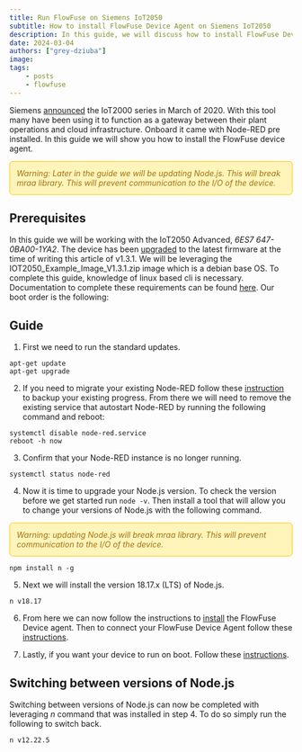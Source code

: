 ```yaml
---
title: Run FlowFuse on Siemens IoT2050
subtitle: How to install FlowFuse Device Agent on Siemens IoT2050
description: In this guide, we will discuss how to install FlowFuse Device agent on Siemens IoT2050.
date: 2024-03-04
authors: ["grey-dziuba"]
image: 
tags:
    - posts
    - flowfuse
---
```


Siemens [announced](https://press.siemens.com/global/en/pressrelease/new-siemens-gateway-between-cloud-company-it-and-production) the IoT2000 series in March of 2020.  With this tool many have been using it to function as a gateway between their plant operations and cloud infrastructure.  Onboard it came with Node-RED pre installed.  In this guide we will show you how to install the FlowFuse device agent.  

<!--more-->

<div style="background-color: #fff4b9; border:1px solid #ffc400; color: #a27110; padding: 12px; border-radius: 6px; font-style: italic;">Warning: Later in the guide we will be updating Node.js. This will break mraa library. This will prevent communication to the I/O of the device.</div>

## Prerequisites 

In this guide we will be working with the IoT2050 Advanced, *6ES7 647-0BA00-1YA2*. The device has been [upgraded](https://support.industry.siemens.com/cs/attachments/109741799/IOT2050_How_To_Firmware_Update_V1.3.pdf) to the latest firmware at the time of writing this article of v1.3.1.  We will be leveraging the IOT2050_Example_Image_V1.3.1.zip image which is a debian base OS.  To complete this guide, knowledge of linux based cli is necessary.  Documentation to complete these requirements can be found [here](https://support.industry.siemens.com/cs/document/109741799/downloads-for-simatic-iot20x0?dti=0&lc=en-GB).  Our boot order is the following:

## Guide

1. First we need to run the standard updates.

```shell
apt-get update
apt-get upgrade
```

2. If you need to migrate your existing Node-RED follow these [instruction](https://flowfuse.com/docs/migration) to backup your existing progress.  From there we will need to remove the existing service that autostart Node-RED by running the following command and reboot:

```shell
systemctl disable node-red.service
reboot -h now
```

3. Confirm that your Node-RED instance is no longer running.

```shell
systemctl status node-red
```

4. Now it is time to upgrade your Node.js version.  To check the version before we get started run ```node -v```.  Then install a tool that will allow you to change your versions of Node.js with the following command.

<div style="background-color: #fff4b9; border:1px solid #ffc400; color: #a27110; padding: 12px; border-radius: 6px; font-style: italic;">Warning: updating Node.js will break mraa library. This will prevent communication to the I/O of the device.</div>

```shell
npm install n -g
```

5. Next we will install the version 18.17.x (LTS) of Node.js.

```shell
n v18.17
```

6. From here we can now follow the instructions to [install](https://flowfuse.com/docs/device-agent/install/) the FlowFuse Device agent.  Then to connect your FlowFuse Device Agent follow these [instructions](https://flowfuse.com/docs/device-agent/register/).

7. Lastly, if you want your device to run on boot.  Follow these [instructions](https://flowfuse.com/blog/2023/05/device-agent-as-a-service/).

## Switching between versions of Node.js

Switching between versions of Node.js can now be completed with leveraging *n* command that was installed in step 4.  To do so simply run the following to switch back.

```shell
n v12.22.5
```